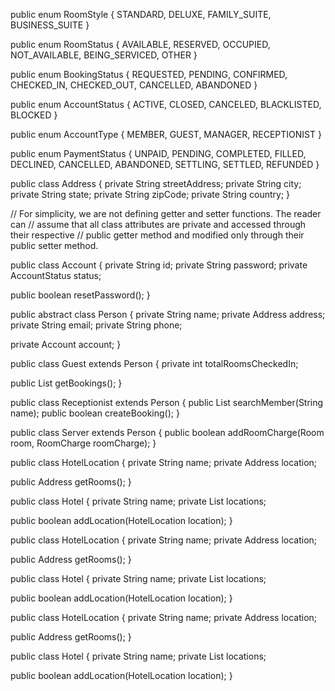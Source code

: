 public enum RoomStyle {
  STANDARD, DELUXE, FAMILY_SUITE, BUSINESS_SUITE
}

public enum RoomStatus {
  AVAILABLE, RESERVED, OCCUPIED, NOT_AVAILABLE, BEING_SERVICED, OTHER
}

public enum BookingStatus {
  REQUESTED, PENDING, CONFIRMED, CHECKED_IN, CHECKED_OUT, CANCELLED, ABANDONED
}

public enum AccountStatus {
  ACTIVE, CLOSED, CANCELED, BLACKLISTED, BLOCKED
}

public enum AccountType {
  MEMBER, GUEST, MANAGER, RECEPTIONIST
}

public enum PaymentStatus {
  UNPAID, PENDING, COMPLETED, FILLED, DECLINED, CANCELLED, ABANDONED, SETTLING, SETTLED, REFUNDED
}

public class Address {
  private String streetAddress;
  private String city;
  private String state;
  private String zipCode;
  private String country;
}




// For simplicity, we are not defining getter and setter functions. The reader can
// assume that all class attributes are private and accessed through their respective
// public getter method and modified only through their public setter method.

public class Account {
  private String id;
  private String password;
  private AccountStatus status;

  public boolean resetPassword();
}

public abstract class Person {
  private String name;
  private Address address;
  private String email;
  private String phone;

  private Account account;
}


public class Guest extends Person {
  private int totalRoomsCheckedIn;

  public List<RoomBooking> getBookings();
}

public class Receptionist extends Person {
  public List<Member> searchMember(String name);
  public boolean createBooking();
}

public class Server extends Person {
  public boolean addRoomCharge(Room room, RoomCharge roomCharge);
}

public class HotelLocation {
  private String name;
  private Address location;

  public Address getRooms();
}

public class Hotel {
  private String name;
  private List<HotelLocation> locations;

  public boolean addLocation(HotelLocation location);
}

public class HotelLocation {
  private String name;
  private Address location;

  public Address getRooms();
}

public class Hotel {
  private String name;
  private List<HotelLocation> locations;

  public boolean addLocation(HotelLocation location);
}


public class HotelLocation {
  private String name;
  private Address location;

  public Address getRooms();
}

public class Hotel {
  private String name;
  private List<HotelLocation> locations;

  public boolean addLocation(HotelLocation location);
}